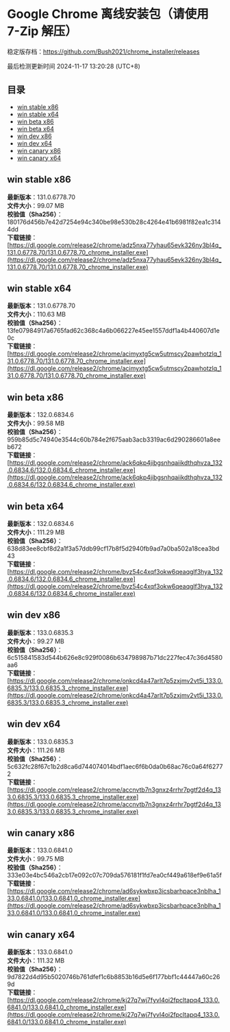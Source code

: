 # Google Chrome 离线安装包（请使用 7-Zip 解压）
稳定版存档：<https://github.com/Bush2021/chrome_installer/releases>

最后检测更新时间
2024-11-17 13:20:28 (UTC+8)


## 目录
* [win stable x86](https://github.com/Bush2021/chrome_installer?tab=readme-ov-file#win-stable-x86)
* [win stable x64](https://github.com/Bush2021/chrome_installer?tab=readme-ov-file#win-stable-x64)
* [win beta x86](https://github.com/Bush2021/chrome_installer?tab=readme-ov-file#win-beta-x86)
* [win beta x64](https://github.com/Bush2021/chrome_installer?tab=readme-ov-file#win-beta-x64)
* [win dev x86](https://github.com/Bush2021/chrome_installer?tab=readme-ov-file#win-dev-x86)
* [win dev x64](https://github.com/Bush2021/chrome_installer?tab=readme-ov-file#win-dev-x64)
* [win canary x86](https://github.com/Bush2021/chrome_installer?tab=readme-ov-file#win-canary-x86)
* [win canary x64](https://github.com/Bush2021/chrome_installer?tab=readme-ov-file#win-canary-x64)

## win stable x86
**最新版本**：131.0.6778.70  
**文件大小**：99.07 MB  
**校验值（Sha256）**：180176d456b7e42d7254e94c340be98e530b28c4264e41b6981f82ea1c3144dd  
**下载链接**：[https://dl.google.com/release2/chrome/adz5nxa77yhau65evk326ny3bl4q_131.0.6778.70/131.0.6778.70_chrome_installer.exe](https://dl.google.com/release2/chrome/adz5nxa77yhau65evk326ny3bl4q_131.0.6778.70/131.0.6778.70_chrome_installer.exe)  

## win stable x64
**最新版本**：131.0.6778.70  
**文件大小**：110.63 MB  
**校验值（Sha256）**：13fe07984917a6765fad62c368c4a6b066227e45ee1557ddf1a4b440607d1e0c  
**下载链接**：[https://dl.google.com/release2/chrome/acimyxtg5cw5utmscy2pawhotzlq_131.0.6778.70/131.0.6778.70_chrome_installer.exe](https://dl.google.com/release2/chrome/acimyxtg5cw5utmscy2pawhotzlq_131.0.6778.70/131.0.6778.70_chrome_installer.exe)  

## win beta x86
**最新版本**：132.0.6834.6  
**文件大小**：99.58 MB  
**校验值（Sha256）**：959b85d5c74940e3544c60b784e2f675aab3acb3319ac6d290286601a8eeb672  
**下载链接**：[https://dl.google.com/release2/chrome/ack6qkp4jibgsnhqaiikdthqhvza_132.0.6834.6/132.0.6834.6_chrome_installer.exe](https://dl.google.com/release2/chrome/ack6qkp4jibgsnhqaiikdthqhvza_132.0.6834.6/132.0.6834.6_chrome_installer.exe)  

## win beta x64
**最新版本**：132.0.6834.6  
**文件大小**：111.29 MB  
**校验值（Sha256）**：638d83ee8cbf8d2a1f3a57ddb99cf17b8f5d2940fb9ad7a0ba502a18cea3bd43  
**下载链接**：[https://dl.google.com/release2/chrome/bvz54c4xqf3okw6qeaqglf3hya_132.0.6834.6/132.0.6834.6_chrome_installer.exe](https://dl.google.com/release2/chrome/bvz54c4xqf3okw6qeaqglf3hya_132.0.6834.6/132.0.6834.6_chrome_installer.exe)  

## win dev x86
**最新版本**：133.0.6835.3  
**文件大小**：99.27 MB  
**校验值（Sha256）**：6c515841583d544b626e8c929f0086b634798987b71dc227fec47c36d4580aa6  
**下载链接**：[https://dl.google.com/release2/chrome/onkcd4a47arlt7p5zxjmv2vt5i_133.0.6835.3/133.0.6835.3_chrome_installer.exe](https://dl.google.com/release2/chrome/onkcd4a47arlt7p5zxjmv2vt5i_133.0.6835.3/133.0.6835.3_chrome_installer.exe)  

## win dev x64
**最新版本**：133.0.6835.3  
**文件大小**：111.26 MB  
**校验值（Sha256）**：5c632fc28f67c1b2d8ca6d744074014bdf1aec6f6b0da0b68ac76c0a64f62772  
**下载链接**：[https://dl.google.com/release2/chrome/accnvtb7n3gnxz4rrhr7pgtf2d4q_133.0.6835.3/133.0.6835.3_chrome_installer.exe](https://dl.google.com/release2/chrome/accnvtb7n3gnxz4rrhr7pgtf2d4q_133.0.6835.3/133.0.6835.3_chrome_installer.exe)  

## win canary x86
**最新版本**：133.0.6841.0  
**文件大小**：99.75 MB  
**校验值（Sha256）**：333e03e4bc546a2cb17e092c07c709da576181f1fd7ea0cf449a618ef9e61a5f  
**下载链接**：[https://dl.google.com/release2/chrome/ad6sykwbxp3icsbarhpace3nblha_133.0.6841.0/133.0.6841.0_chrome_installer.exe](https://dl.google.com/release2/chrome/ad6sykwbxp3icsbarhpace3nblha_133.0.6841.0/133.0.6841.0_chrome_installer.exe)  

## win canary x64
**最新版本**：133.0.6841.0  
**文件大小**：111.32 MB  
**校验值（Sha256）**：9d7822d4d95b5020746b761dfef1c6b8853b16d5e6f177bbf1c44447a60c269d  
**下载链接**：[https://dl.google.com/release2/chrome/kj27q7wj7fyvl4oi2fpcltapq4_133.0.6841.0/133.0.6841.0_chrome_installer.exe](https://dl.google.com/release2/chrome/kj27q7wj7fyvl4oi2fpcltapq4_133.0.6841.0/133.0.6841.0_chrome_installer.exe)  

